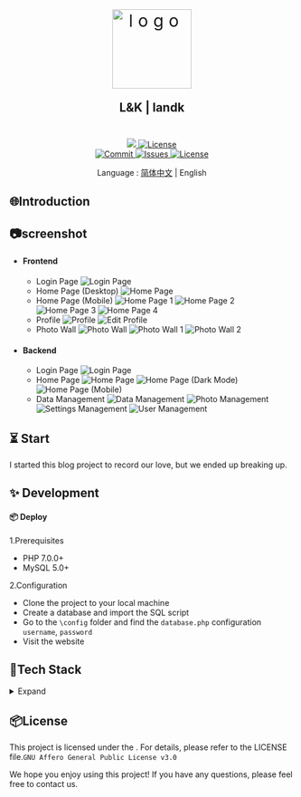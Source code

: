 <div align=center>
 <div align=center margin="10em" style="margin:4em 0 0 0;font-size: 30px;letter-spacing:0.3em;">
<img src="./screenshoot/fav.png" width="140px" height="140px" alt="logo" align=center />
 </div>
 <h2 align=center style="margin: 1em 0; padding-bottom:1em;">L&K | landk</h2>
<div>
      <a href="https://github.com/2kailsy/landk" target="_blank">
        <img class="disabled-img-view" src="https://img.shields.io/badge/Github-/2kailsy/landk-blueviolet.svg?style=plasticr">
      </a>
      <a href="https://github.com/2kailsy/landk/stargazers" target="_blank">
        <img class="disabled-img-view" alt="License"
          src="https://img.shields.io/github/stars/2kailsy/landk.svg?style=social">
      </a>
    </div>
    <div>
      <a href="https://github.com/2kailsy/landk/commits" target="_blank">
        <img class="disabled-img-view" alt="Commit"
          src="https://img.shields.io/github/commit-activity/m/2kailsy/landk">
      </a>
      <a href="https://github.com/2kailsy/landk/issues" target="_blank">
        <img class="disabled-img-view" alt="Issues" src="https://img.shields.io/github/issues/2kailsy/landk">
      </a>
      <a href="https://github.com/2kailsy/landk/blob/master/LICENSE" target="_blank">
        <img class="disabled-img-view" alt="License"
          src="https://img.shields.io/github/license/2kailsy/landk">
      </a>
    </div>

Language : [简体中文](./README.md) | English
</div>

## 🌐Introduction
## 📷screenshot
- #### Frontend
    - Login Page
    ![Login Page](./screenshoot/login.png)
    - Home Page (Desktop)
    ![Home Page](./screenshoot/index-full.png)
    - Home Page (Mobile)
    ![Home Page 1](./screenshoot/index.png)
    ![Home Page 2](./screenshoot/index-1.png)
    ![Home Page 3](./screenshoot/index-2.png)
    ![Home Page 4](./screenshoot/index-3.png)
    - Profile
    ![Profile](./screenshoot/index-user.png)
    ![Edit Profile](./screenshoot/index-user-edit.png)
    - Photo Wall
    ![Photo Wall](./screenshoot/photo-view.png)
    ![Photo Wall 1](./screenshoot/photo-view-1.png)
    ![Photo Wall 2](./screenshoot/photo-view-2.png)
- #### Backend
    - Login Page
    ![Login Page](./screenshoot/login-admin.png)
    - Home Page
    ![Home Page](./screenshoot/home-admin.png)
    ![Home Page (Dark Mode)](./screenshoot/home-admin-dark.png)
    ![Home Page (Mobile)](./screenshoot/home-admin-phone.png)
    - Data Management
    ![Data Management](./screenshoot/data-admin.png)
    ![Photo Management](./screenshoot/photo-admin.png)
    ![Settings Management](./screenshoot/settings-admin.png)
    ![User Management](./screenshoot/user-admin.png)

## ⏳ Start
I started this blog project to record our love, but we ended up breaking up.
## ✨ Development
#### 📦 Deploy
1.Prerequisites
- PHP 7.0.0+
- MySQL 5.0+

2.Configuration
- Clone the project to your local machine
- Create a database and import the SQL script
- Go to the `\config` folder and find the `database.php` configuration `username`, `password`
- Visit the website


## 🔧Tech Stack

<details>
<summary>Expand</summary>

| Category | Technology/Component  | Version       |
| ------------ | ----------------- | ------------ |
| Package Manager | npm            | 10.8.2       |
| Framework         | Vue.js             |       |
| **Main Framework**   | **ThinkPHP**| **5.1.41** |
| Database    | MySQL       | 5.6.51 |
| Operating Environment     | php         | 7.2.34 |
| Internationalization | -           | -      |

</details>

## 📦License

This project is licensed under the . For details, please refer to the LICENSE file.`GNU Affero General Public License v3.0`

We hope you enjoy using this project! If you have any questions, please feel free to contact us.

